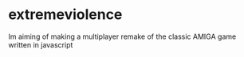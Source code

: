 # extremeviolence

Im aiming of making a multiplayer remake of the classic AMIGA game written in javascript
